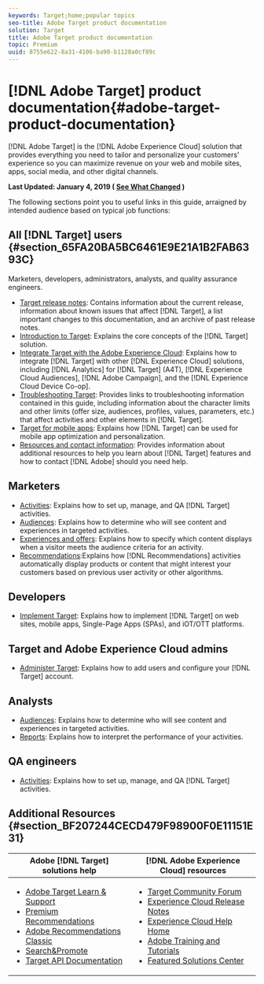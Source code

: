 ```yaml
---
keywords: Target;home;popular topics
seo-title: Adobe Target product documentation
solution: Target
title: Adobe Target product documentation
topic: Premium
uuid: 8755e622-8a31-4106-ba90-b1128a0cf89c
---
```


# [!DNL Adobe Target] product documentation{#adobe-target-product-documentation}

 [!DNL Adobe Target] is the [!DNL Adobe Experience Cloud] solution that provides everything you need to tailor and personalize your customers' experience so you can maximize revenue on your web and mobile sites, apps, social media, and other digital channels.

**Last Updated: January 4, 2019 ( [See What Changed](r-release-notes/r-doc-change.md) )**

The following sections point you to useful links in this guide, arraigned by intended audience based on typical job functions:

## All [!DNL Target] users {#section_65FA20BA5BC6461E9E21A1B2FAB6393C}

Marketers, developers, administrators, analysts, and quality assurance engineers.

- [Target release notes](r-release-notes/r-release-notes.md): Contains information about the current release, information about known issues that affect [!DNL Target], a list important changes to this documentation, and an archive of past release notes.
- [Introduction to Target](c-intro/c-intro.md): Explains the core concepts of the [!DNL Target] solution.
- [Integrate Target with the Adobe Experience Cloud](c-integrating-target-with-mac/c-integrating-target-with-mac.md): Explains how to integrate [!DNL Target] with other [!DNL Experience Cloud] solutions, including [!DNL Analytics] for [!DNL Target] (A4T), [!DNL Experience Cloud Audiences], [!DNL Adobe Campaign], and the [!DNL Experience Cloud Device Co-op].
- [Troubleshooting Target](r-troubleshooting-target/r-troubleshooting-target.md): Provides links to troubleshooting information contained in this guide, including information about the character limits and other limits (offer size, audiences, profiles, values, parameters, etc.) that affect activities and other elements in [!DNL Target].
- [Target for mobile apps](c-target-mobile-app/c-target-mobile-app.md): Explains how [!DNL Target] can be used for mobile app optimization and personalization.
- [Resources and contact information](cmp-resources-and-contact-information.md): Provides information about additional resources to help you learn about [!DNL Target] features and how to contact [!DNL Adobe] should you need help.

## Marketers

- [Activities](c-activities/c-activities.md): Explains how to set up, manage, and QA [!DNL Target] activities.
- [Audiences](c-target/c-target.md): Explains how to determine who will see content and experiences in targeted activities.
- [Experiences and offers](c-experiences/c-experiences.md): Explains how to specify which content displays when a visitor meets the audience criteria for an activity.
- [Recommendations](c-recommendations/c-recommendations.md):Explains how [!DNL Recommendations] activities automatically display products or content that might interest your customers based on previous user activity or other algorithms.

## Developers

- [Implement Target](c-implementing-target/c-implementing-target.md): Explains how to implement [!DNL Target] on web sites, mobile apps, Single-Page Apps (SPAs), and iOT/OTT platforms.

## Target and Adobe Experience Cloud admins

- [Administer Target](administrating-target/administrating-target.md): Explains how to add users and configure your [!DNL Target] account.

## Analysts

- [Audiences](c-target/c-target.md): Explains how to determine who will see content and experiences in targeted activities.
- [Reports](c-reports/c-reports.md): Explains how to interpret the performance of your activities.

## QA engineers

- [Activities](c-activities/c-activities.md): Explains how to set up, manage, and QA [!DNL Target] activities.

## Additional Resources {#section_BF207244CECD479F98900F0E11151E31}

| Adobe [!DNL Target] solutions help | [!DNL Adobe Experience Cloud] resources |
|--- |--- |
|<ul><li>[Adobe Target Learn & Support](https://helpx.adobe.com/support/target.html)</li><li>[Premium Recommendations](c-recommendations/c-recommendations.md)</li><li>[Adobe Recommendations Classic](assets/adobe-recommendations-classic.pdf)</li><li>[Search&Promote](https://marketing.adobe.com/resources/help/en_US/snp/)</li><li>[Target API Documentation](c-implementing-target/c-api-and-sdk-overview/c-api-and-sdk-overview.md)</li></ul>|<ul><li>[Target Community Forum](https://forums.adobe.com/community/experience-cloud/marketing-cloud/target)</li><li>[Experience Cloud Release Notes](https://marketing.adobe.com/resources/help/en_US/whatsnew/)</li><li>[Experience Cloud Help Home](https://marketing.adobe.com/resources/help/en_US/home/)</li><li>[Adobe Training and Tutorials](https://helpx.adobe.com/learning.html?promoid=KAUDK)</li><li>[Featured Solutions Center](https://www.omniture.com/en/products/online_business_optimization)</li></ul>||
